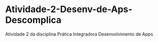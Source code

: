 # Atividade-2-Desenv-de-Aps-Descomplica
Atividade 2 da disciplina Prática Integradora Desenvolvimento de Apps
